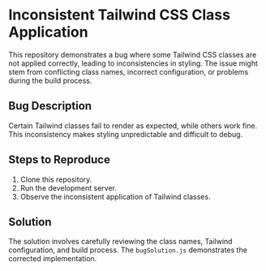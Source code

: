 # Inconsistent Tailwind CSS Class Application

This repository demonstrates a bug where some Tailwind CSS classes are not applied correctly, leading to inconsistencies in styling. The issue might stem from conflicting class names, incorrect configuration, or problems during the build process.

## Bug Description

Certain Tailwind classes fail to render as expected, while others work fine. This inconsistency makes styling unpredictable and difficult to debug.

## Steps to Reproduce

1. Clone this repository.
2. Run the development server.
3. Observe the inconsistent application of Tailwind classes.

## Solution

The solution involves carefully reviewing the class names, Tailwind configuration, and build process.  The `bugSolution.js` demonstrates the corrected implementation.